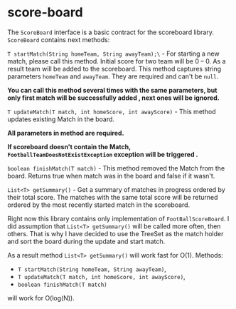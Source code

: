 # score-board

The `ScoreBoard` interface is a basic contract for the scoreboard library.
`ScoreBoard` contains next methods:

`T startMatch(String homeTeam, String awayTeam);\` - For starting a new match, please call this method. Initial score for two team will be  0 – 0. As a result team will be added to the scoreboard. This method captures string parameters  `homeTeam` and `awayTeam`. They are required and can't be `null`.

**You can call this method several times with the same parameters, but only first match will be successfully added , next ones will be ignored.**

`T updateMatch(T match, int homeScore, int awayScore)` - This method updates existing Match in the board.

**All parameters in method are required.** 

**If scoreboard doesn't contain the Match, `FootballTeamDoesNotExistException` exception will be triggered .**


`boolean finishMatch(T match)` - This method removed the Match from the board. Returns true when match was in the board and false if it wasn't.

`List<T> getSummary()` - Get a summary of matches in progress ordered by their total score. The matches with the  same total score will be returned ordered by the most recently started match in the scoreboard.


Right now this library contains only implementation of `FootBallScoreBoard`.
I did assumption that `List<T> getSummary()` will be called more often, then others.
That is why I have decided to use the TreeSet as the match holder and sort the board during the update and start match. 

As a result method `List<T> getSummary()` will work fast for O(1).
Methods:
 - `T startMatch(String homeTeam, String awayTeam)`,
 - `T updateMatch(T match, int homeScore, int awayScore)`,
 - `boolean finishMatch(T match)`

will work for O(log(N)).

